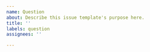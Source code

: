 ```yaml
---
name: Question
about: Describe this issue template's purpose here.
title: ''
labels: question
assignees: ''

---
```


<!--Please be civil. This is an environment for collaboration.-->
